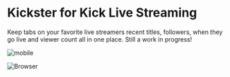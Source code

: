 # Kickster for Kick Live Streaming
Keep tabs on your favorite live streamers recent titles, followers, when they go live and viewer count all in one place. Still a work in progress!


![mobile](https://github.com/r0nn13g/Kickster-for-kick-live-streaming/assets/86433181/20c7523b-963b-48ae-8ae0-bc98667e224b)

![Browser](https://github.com/r0nn13g/Kickster-for-kick-live-streaming/assets/86433181/6d6f1e63-ce95-418e-82da-7469b0d1dae6)
